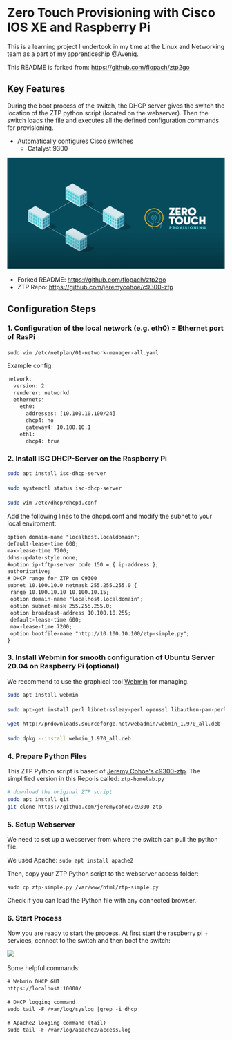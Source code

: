 # Zero Touch Provisioning with Cisco IOS XE and Raspberry Pi

This is a learning project I undertook in my time at the Linux and Networking team as a part of my apprenticeship @Aveniq.

This README is forked from: <https://github.com/flopach/ztp2go>

## Key Features

During the boot process of the switch, the DHCP server gives the switch the location of the ZTP python script (located on the webserver). Then the switch loads the file and executes all the defined configuration commands for provisioning.

* Automatically configures Cisco switches
  * Catalyst 9300

![](ztp.png)

* Forked README: <https://github.com/flopach/ztp2go>
* ZTP Repo: <https://github.com/jeremycohoe/c9300-ztp>

## Configuration Steps

### 1. Configuration of the local network (e.g. eth0) = Ethernet port of RasPi

`sudo vim /etc/netplan/01-network-manager-all.yaml`

Example config:

```
network:
  version: 2
  renderer: networkd
  ethernets:
    eth0:
      addresses: [10.100.10.100/24]
      dhcp4: no
      gateway4: 10.100.10.1
    eth1:
      dhcp4: true
```

### 2. Install ISC DHCP-Server on the Raspberry Pi

```bash
sudo apt install isc-dhcp-server

sudo systemctl status isc-dhcp-server

sudo vim /etc/dhcp/dhcpd.conf
```

Add the following lines to the dhcpd.conf and modify the subnet to your local enviroment:

```
option domain-name "localhost.localdomain";
default-lease-time 600;
max-lease-time 7200;
ddns-update-style none;
#option ip-tftp-server code 150 = { ip-address };
authoritative;
# DHCP range for ZTP on C9300
subnet 10.100.10.0 netmask 255.255.255.0 {
 range 10.100.10.10 10.100.10.15;
 option domain-name "localhost.localdomain";
 option subnet-mask 255.255.255.0;
 option broadcast-address 10.100.10.255;
 default-lease-time 600;
 max-lease-time 7200;
 option bootfile-name "http://10.100.10.100/ztp-simple.py";
}
```

### 3. Install Webmin for smooth configuration of Ubuntu Server 20.04 on Raspberry Pi (optional)

We recommend to use the graphical tool [Webmin](https://www.webmin.com/) for managing.

```bash
sudo apt install webmin

sudo apt-get install perl libnet-ssleay-perl openssl libauthen-pam-perl libpam-runtime libio-pty-perl apt-show-versions python unzip

wget http://prdownloads.sourceforge.net/webadmin/webmin_1.970_all.deb

sudo dpkg --install webmin_1.970_all.deb
```

### 4. Prepare Python Files

This ZTP Python script is based of [Jeremy Cohoe's c9300-ztp](https://github.com/jeremycohoe/c9300-ztp). The simplified version in this Repo is called: `ztp-homelab.py`

```bash
# download the original ZTP script
sudo apt install git
git clone https://github.com/jeremycohoe/c9300-ztp
```

### 5. Setup Webserver

We need to set up a webserver from where the switch can pull the python file.

We used Apache: `sudo apt install apache2`

Then, copy your ZTP Python script to the webserver access folder:

`sudo cp ztp-simple.py /var/www/html/ztp-simple.py`

Check if you can load the Python file with any connected browser.

### 6. Start Process

Now you are ready to start the process. At first start the raspberry pi + services, connect to the switch and then boot the switch:

![](ztp2go-4screens.png)

Some helpful commands:

```
# Webmin DHCP GUI
https://localhost:10000/

# DHCP logging command
sudo tail -F /var/log/syslog |grep -i dhcp

# Apache2 looging command (tail)
sudo tail -F /var/log/apache2/access.log
```
